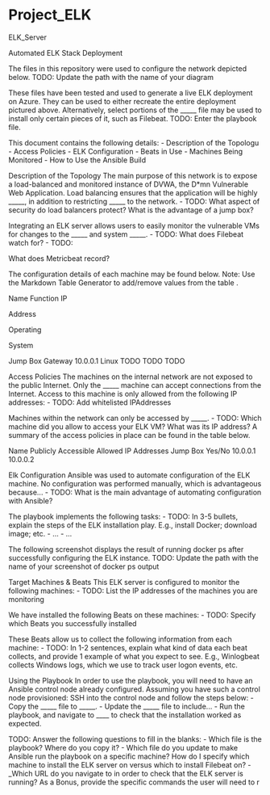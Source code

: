 # Project_ELK
ELK_Server 

Automated ELK Stack Deployment

The files in this repository were used to configure the network depicted below.
TODO: Update the path with the name of your diagram

These files have been tested and used to generate a live ELK deployment on Azure. They can be used to either recreate the entire deployment pictured above.
Alternatively, select portions of the _____ file may be used to install only certain pieces of it, such as Filebeat.
TODO: Enter the playbook file.

This document contains the following details: - Description of the Topologu - Access Policies - ELK Configuration - Beats in Use - Machines Being Monitored - How to
Use the Ansible Build

Description of the Topology
The main purpose of this network is to expose a load-balanced and monitored instance of DVWA, the D*mn Vulnerable Web Application.
Load balancing ensures that the application will be highly _____, in addition to restricting _____ to the network. - TODO: What aspect of security do load balancers
protect? What is the advantage of a jump box?

Integrating an ELK server allows users to easily monitor the vulnerable VMs for changes to the _____ and system _____. - TODO: What does Filebeat watch for? - TODO:

What does Metricbeat record?

The configuration details of each machine may be found below. Note: Use the Markdown Table Generator to add/remove values from the table .

Name Function IP

Address

Operating

System

Jump Box Gateway 10.0.0.1 Linux
TODO
TODO
TODO

Access Policies
The machines on the internal network are not exposed to the public Internet.
Only the _____ machine can accept connections from the Internet. Access to this machine is only allowed from the following IP addresses: - TODO: Add whitelisted IPAddresses

Machines within the network can only be accessed by _____. - TODO: Which machine did you allow to access your ELK VM? What was its IP address?
A summary of the access policies in place can be found in the table below.

Name Publicly Accessible Allowed IP Addresses
Jump Box Yes/No 10.0.0.1 10.0.0.2

Elk Configuration
Ansible was used to automate configuration of the ELK machine. No configuration was performed manually, which is advantageous because... - TODO: 
What is the main advantage of automating configuration with Ansible?

The playbook implements the following tasks: - TODO: In 3-5 bullets, explain the steps of the ELK installation play. E.g., install Docker; download image; etc. - ... - ...

The following screenshot displays the result of running docker ps after successfully configuring the ELK instance.
TODO: Update the path with the name of your screenshot of docker ps output

Target Machines & Beats
This ELK server is configured to monitor the following machines: - TODO: List the IP addresses of the machines you are monitoring

We have installed the following Beats on these machines: - TODO: Specify which Beats you successfully installed

These Beats allow us to collect the following information from each machine: - TODO: In 1-2 sentences, explain what kind of data each beat collects, and provide 1 example of what you expect to see. E.g., Winlogbeat collects Windows logs, which we use to track user logon events, etc.

Using the Playbook
In order to use the playbook, you will need to have an Ansible control node already configured. Assuming you have such a control node provisioned:
SSH into the control node and follow the steps below: - Copy the _____ file to _____. - Update the _____ file to include... - Run the playbook, and navigate to ____ to check that the installation worked as expected.

TODO: Answer the following questions to fill in the blanks: - Which file is the playbook? Where do you copy it? - Which file do you update to make Ansible run the playbook on a specific machine? How do I specify which machine to install the ELK server on versus which to install Filebeat on? - _Which URL do you navigate to in order to check that the ELK server is running?
As a Bonus, provide the specific commands the user will need to r